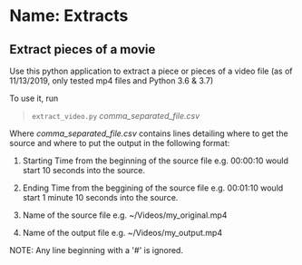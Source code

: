 # Name: Extracts
##  Extract pieces of a movie

Use this python application to extract a piece or pieces of a video file (as of 11/13/2019, only tested mp4 files and Python 3.6 & 3.7)

To use it, run
  > `extract_video.py` *comma_separated_file.csv*
  
  Where *comma_separated_file.csv* contains lines detailing where to get the source and where to put the output in the following format:
  
1. Starting Time from the beginning of the source file e.g. 00:00:10 would start 10 seconds into the source.

2. Ending Time from the beggining of the source file e.g. 00:01:10 would start 1 minute 10 seconds into the source.

3. Name of the source file e.g. ~/Videos/my_original.mp4
4. Name of the output file e.g. ~/Videos/my_output.mp4

NOTE: Any line beginning with a '#' is ignored.